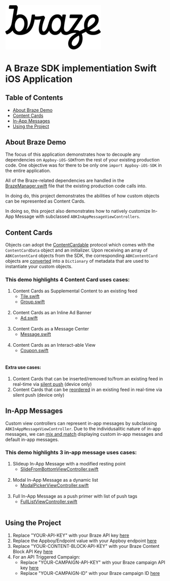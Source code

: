 <img src="https://github.com/Appboy/appboy-ios-sdk/blob/master/braze-logo.png" width="300" title="Braze Logo" />

# A Braze SDK implementiation Swift iOS Application

## Table of Contents
- [About Braze Demo](#about-braze-demo)
- [Content Cards](#content-cards)
- [In-App Messages](#in-app-messages)
- [Using the Project](#using-the-project)



## About Braze Demo
The focus of this application demonstrates how to decouple any dependencies on `Appboy-iOS-SDK`from the rest of your existing production code. One objective was for there to be only one `import Appboy-iOS-SDK` in the entire application.

All of the Braze-related dependencies are handled in the [BrazeManager.swift](https://github.com/braze-inc/braze-growth-shares-ios-demo-app/blob/master/Braze-Demo/BrazeManager.swift) file that the existing production code calls into.

In doing do, this project demonstrates the abilities of how custom objects can be represented as Content Cards. 

In doing so, this project also demonstrates how to natively customize In-App Message with subclassed `ABKInAppMessageViewControllers`.

## Content Cards

Objects can adopt the [ContentCardable](https://github.com/braze-inc/braze-growth-shares-ios-demo-app/blob/master/Braze-Demo/Model/ContentCardData.swift#L9) protocol which comes with the `ContentCardData` object and an initializer.
Upon receiving an array of `ABKContentCard` objects from the SDK, the corresponding `ABKContentCard` objects are [converted](https://github.com/braze-inc/braze-growth-shares-ios-demo-app/blob/master/Braze-Demo/BrazeManager.swift#L174) into a `Dictionary` of metadata that are used to instantiate your custom objects.

### This demo highlights 4 Content Card uses cases:
1. Content Cards as Supplemental Content to an existing feed
    - [Tile.swift](https://github.com/braze-inc/braze-growth-shares-ios-demo-app/blob/master/Braze-Demo/Model/Tile.swift#L18)
    - [Group.swift](https://github.com/braze-inc/braze-growth-shares-ios-demo-app/blob/master/Braze-Demo/Model/Group.swift#L34)</br></br>
2. Content Cards as an Inline Ad Banner
    - [Ad.swift](https://github.com/braze-inc/braze-growth-shares-ios-demo-app/blob/master/Braze-Demo/Model/Ad.swift#L5)</br></br>
3. Content Cards as a Message Center
    - [Message.swift](https://github.com/braze-inc/braze-growth-shares-ios-demo-app/blob/master/Braze-Demo/Model/Message.swift#L7)</br></br>
4. Content Cards as an Interact-able View
    - [Coupon.swift](https://github.com/braze-inc/braze-growth-shares-ios-demo-app/blob/master/Braze-Demo/Model/Coupon.swift#L5)</br></br> 
    
#### Extra use cases:
1. Content Cards that can be inserted/removed to/from an existing feed in real-time via [silent push](https://github.com/braze-inc/braze-growth-shares-ios-demo-app/blob/master/Braze-Demo/BrazeManager.swift#L84) (device only)
2. Content Cards that can be [reordered](https://github.com/braze-inc/braze-growth-shares-ios-demo-app/blob/master/Braze-Demo/DataSource/TileListDataSource.swift#L97) in an existing feed in real-time via silent push (device only)

## In-App Messages

Custom view controllers can represent in-app messages by subclassing `ABKInAppMessageViewController`. Due to the individusalitic nature of in-app messages, we can [mix and match](https://github.com/braze-inc/braze-growth-shares-ios-demo-app/blob/master/Braze-Demo/AppboyManager.swift#L131) displaying custom in-app messages and default in-app messages.

### This demo highlights 3 in-app message uses cases:
1. Slideup In-App Message with a modified resting point
    - [SlideFromBottomViewController.swift](https://github.com/braze-inc/braze-growth-shares-ios-demo-app/blob/master/Braze%20Demo/ViewController/In-App-Messages/SlideFromBottomViewController.swift)</br></br> 
2. Modal In-App Message as a dynamic list
    - [ModalPickerViewController.swift](https://github.com/braze-inc/braze-growth-shares-ios-demo-app/blob/master/Braze%20Demo/ViewController/In-App-Messages/ModalPickerViewController/ModalPickerViewController.swift)</br></br> 
3. Full In-App Message as a push primer with list of push tags
    - [FullListViewController.swift](https://github.com/braze-inc/braze-growth-shares-ios-demo-app/blob/master/Braze-Demo/ViewController/In-App-Messages/FullListViewController/FullListViewController.swift)</br></br> 


## Using the Project
1. Replace "YOUR-API-KEY" with your Braze API key [here](https://github.com/braze-inc/braze-growth-shares-ios-demo-app/blob/master/Braze-Demo/AppboyManager.swift#L9)
2. Replace the Appboy/Endpoint value with your Appboy endpoint [here](https://github.com/braze-inc/braze-growth-shares-ios-demo-app/blob/master/Braze-Demo/Info.plist#L8)
3. Replace "YOUR-CONTENT-BLOCK-API-KEY" with your Braze Content Block API Key [here](https://github.com/braze-inc/braze-growth-shares-ios-demo-app/blob/master/Braze-Demo/ViewController/MessageCenterDetailViewController.swift#L99)
4. For an API Triggered Campaign:
    - Replace "YOUR-CAMPAIGN-API-KEY" with your Braze campaign API key [here](https://github.com/braze-inc/braze-growth-shares-ios-demo-app/blob/master/Braze-Demo/ViewController/Settings/ContentCardSettingsViewController.swift#L61)
    - Replace "YOUR-CAMPAIGN-ID" with your Braze campaign ID [here](https://github.com/braze-inc/braze-growth-shares-ios-demo-app/blob/master/Braze-Demo/ViewController/Settings/ContentCardSettingsViewController.swift#L60)
